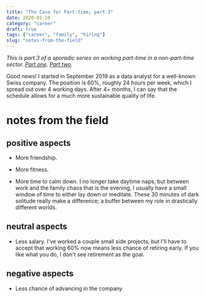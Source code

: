 ```yaml
---
title: "The Case for Part-time, part 3"
date: 2020-01-10
category: "career"
draft: true
tags: ["career", "family", "hiring"]
slug: "notes-from-the-field"
---
```


_This is part 3 of a sporadic series on working part-time in a non-part-time sector. [Part one]({filename}pay-me-less.md). [Part two]({filename}one-is-many.md)._

Good news! I started in September 2019 as a data analyst for a well-known Swiss company.
The position is 60%, roughly 24 hours per week, which I spread out over 4 working days.
After 4+ months, I can say that the schedule allows for a much more sustainable quality of life.

# notes from the field

## positive aspects

+ More friendship.

+ More fitness.

+ More time to calm down. I no longer take daytime naps, but between work and the family chaos that is the evening, I usually have a small window of time to either lay down or meditate. These 30 minutes of dark solitude really make a difference; a buffer between my role in drastically different worlds.

## neutral aspects

+ Less salary. I've worked a couple small side projects, but I'll have to accept that working 60% now means less chance of retiring early. If you like what you do, I don't see retirement as the goal.

## negative aspects

+ Less chance of advancing in the company

